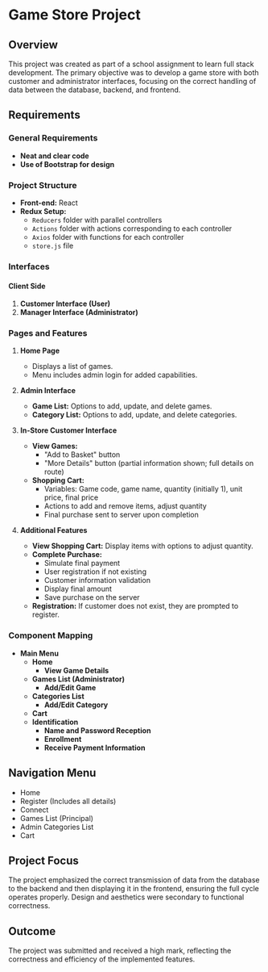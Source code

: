 # Game Store Project

## Overview
This project was created as part of a school assignment to learn full stack development. The primary objective was to develop a game store with both customer and administrator interfaces, focusing on the correct handling of data between the database, backend, and frontend.

## Requirements

### General Requirements
- **Neat and clear code**
- **Use of Bootstrap for design**

### Project Structure
- **Front-end:** React
- **Redux Setup:**
  - `Reducers` folder with parallel controllers
  - `Actions` folder with actions corresponding to each controller
  - `Axios` folder with functions for each controller
  - `store.js` file

### Interfaces
#### Client Side
1. **Customer Interface (User)**
2. **Manager Interface (Administrator)**

### Pages and Features
1. **Home Page**
   - Displays a list of games.
   - Menu includes admin login for added capabilities.

2. **Admin Interface**
   - **Game List:** Options to add, update, and delete games.
   - **Category List:** Options to add, update, and delete categories.

3. **In-Store Customer Interface**
   - **View Games:** 
     - "Add to Basket" button
     - "More Details" button (partial information shown; full details on route)
   - **Shopping Cart:** 
     - Variables: Game code, game name, quantity (initially 1), unit price, final price
     - Actions to add and remove items, adjust quantity
     - Final purchase sent to server upon completion

4. **Additional Features**
   - **View Shopping Cart:** Display items with options to adjust quantity.
   - **Complete Purchase:** 
     - Simulate final payment
     - User registration if not existing
     - Customer information validation
     - Display final amount
     - Save purchase on the server
   - **Registration:** If customer does not exist, they are prompted to register.

### Component Mapping
- **Main Menu**
  - **Home**
    - **View Game Details**
  - **Games List (Administrator)**
    - **Add/Edit Game**
  - **Categories List**
    - **Add/Edit Category**
  - **Cart**
  - **Identification**
    - **Name and Password Reception**
    - **Enrollment**
    - **Receive Payment Information**

## Navigation Menu
- Home
- Register (Includes all details)
- Connect
- Games List (Principal)
- Admin Categories List
- Cart

## Project Focus
The project emphasized the correct transmission of data from the database to the backend and then displaying it in the frontend, ensuring the full cycle operates properly. Design and aesthetics were secondary to functional correctness.

## Outcome
The project was submitted and received a high mark, reflecting the correctness and efficiency of the implemented features.
